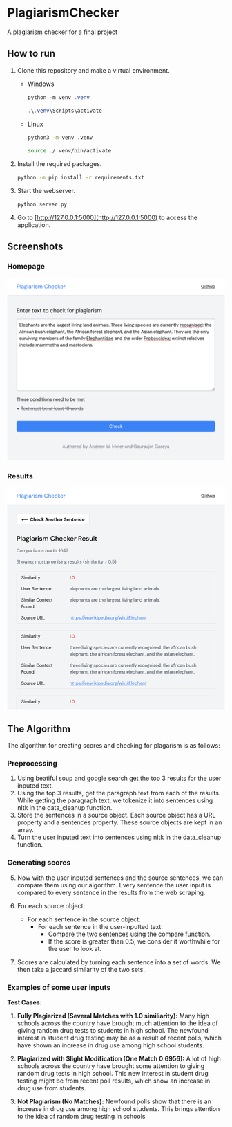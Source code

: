 # PlagiarismChecker

A plagiarism checker for a final project

## How to run

1. Clone this repository and make a virtual environment.

    - Windows

        ```powershell
        python -m venv .venv
        ```

        ```powershell
        .\.venv\Scripts\activate
        ```

    - Linux

        ```bash
        python3 -m venv .venv
        ```

        ```bash
        source ./.venv/bin/activate
        ```

2. Install the required packages.

    ```bash
    python -m pip install -r requirements.txt
    ```

3. Start the webserver.

    ```bash
    python server.py
    ```

4. Go to [http://127.0.0.1:5000](http://127.0.0.1:5000) to access the application.

## Screenshots

### Homepage

![Homepage](screenshots/homepage.png)

### Results

![Results](screenshots/results.png)

## The Algorithm

The algorithm for creating scores and checking for plagarism is as follows:

### Preprocessing

1. Using beatiful soup and google search get the top 3 results for the user inputed text.
2. Using the top 3 results, get the paragraph text from each of the results. While getting the paragraph text, we tokenize it into sentences using nltk in the data_cleanup function.
3. Store the sentences in a source object. Each source object has a URL property and a sentences property. These source objects are kept in an array.
4. Turn the user inputed text into sentences using nltk in the data_cleanup function.

### Generating scores

5. Now with the user inputed sentences and the source sentences, we can compare them using our algorithm. Every sentence the user input is compared to every sentence in the results from the web scraping.
6. For each source object:

    - For each sentence in the source object:
        - For each sentence in the user-inputted text:
            - Compare the two sentences using the compare function.
            - If the score is greater than 0.5, we consider it worthwhile for the user to look at.

7. Scores are calculated by turning each sentence into a set of words. We then take a jaccard similarity of the two sets.

### Examples of some user inputs

**Test Cases:**

1. **Fully Plagiarized (Several Matches with 1.0 similiarity):**
   Many high schools across the country have brought much attention to the idea of giving random drug tests to students in high school. The newfound interest in student drug testing may be as a result of recent polls, which have shown an increase in drug use among high school students.

2. **Plagiarized with Slight Modification (One Match 0.6956):**
   A lot of high schools across the country have brought some attention to giving random drug tests in high school. This new interest in student drug testing might be from recent poll results, which show an increase in drug use from students.

3. **Not Plagiarism (No Matches):**
   Newfound polls show that there is an increase in drug use among high school students. This brings attention to the idea of random drug testing in schools
